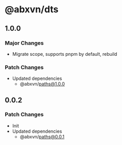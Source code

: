 # @abxvn/dts

## 1.0.0

### Major Changes

- Migrate scope, supports pnpm by default, rebuild

### Patch Changes

- Updated dependencies
  - @abxvn/paths@1.0.0

## 0.0.2

### Patch Changes

- Init
- Updated dependencies
  - @abxvn/paths@0.0.1
